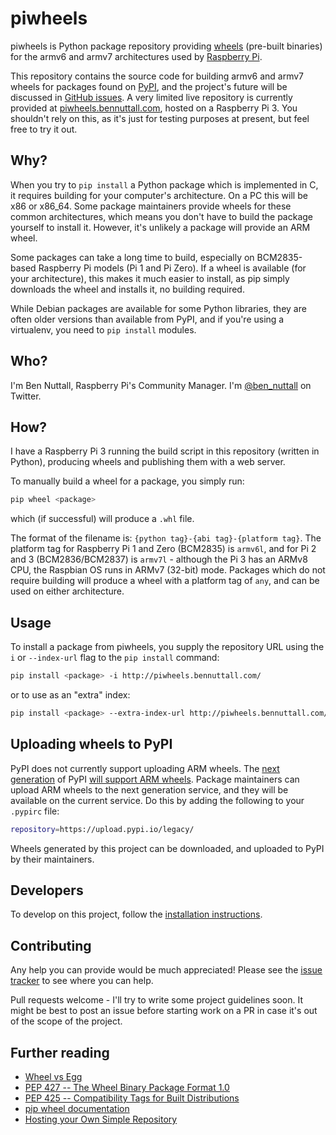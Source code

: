 # piwheels

piwheels is Python package repository providing [wheels](https://packaging.python.org/wheel_egg/) (pre-built binaries) for the armv6 and armv7 architectures used by [Raspberry Pi](https://www.raspberrypi.org/).

This repository contains the source code for building armv6 and armv7 wheels for packages found on [PyPI](https://pypi.python.org/pypi), and the project's future will be discussed in [GitHub issues](https://github.com/bennuttall/piwheels/issues). A very limited live repository is currently provided at [piwheels.bennuttall.com](http://piwheels.bennuttall.com/), hosted on a Raspberry Pi 3. You shouldn't rely on this, as it's just for testing purposes at present, but feel free to try it out.

## Why?

When you try to `pip install` a Python package which is implemented in C, it requires building for your computer's architecture. On a PC this will be x86 or x86_64. Some package maintainers provide wheels for these common architectures, which means you don't have to build the package yourself to install it. However, it's unlikely a package will provide an ARM wheel.

Some packages can take a long time to build, especially on BCM2835-based Raspberry Pi models (Pi 1 and Pi Zero). If a wheel is available (for your architecture), this makes it much easier to install, as pip simply downloads the wheel and installs it, no building required.

While Debian packages are available for some Python libraries, they are often older versions than available from PyPI, and if you're using a virtualenv, you need to `pip install` modules.

## Who?

I'm Ben Nuttall, Raspberry Pi's Community Manager. I'm [@ben_nuttall](https://twitter.com/ben_nuttall/) on Twitter.

## How?

I have a Raspberry Pi 3 running the build script in this repository (written in Python), producing wheels and publishing them with a web server.

To manually build a wheel for a package, you simply run:

```bash
pip wheel <package>
```

which (if successful) will produce a `.whl` file.

The format of the filename is: `{python tag}-{abi tag}-{platform tag}`. The platform tag for Raspberry Pi 1 and Zero (BCM2835) is `armv6l`, and for Pi 2 and 3 (BCM2836/BCM2837) is `armv7l` - although the Pi 3 has an ARMv8 CPU, the Raspbian OS runs in ARMv7 (32-bit) mode. Packages which do not require building will produce a wheel with a platform tag of `any`, and can be used on either architecture.

## Usage

To install a package from piwheels, you supply the repository URL using the `i` or `--index-url` flag to the `pip install` command:

```bash
pip install <package> -i http://piwheels.bennuttall.com/
```

or to use as an "extra" index:

```bash
pip install <package> --extra-index-url http://piwheels.bennuttall.com/
```

## Uploading wheels to PyPI

PyPI does not currently support uploading ARM wheels. The [next generation](https://pypi.org/) of PyPI [will support ARM wheels](https://github.com/pypa/warehouse/issues/2003). Package maintainers can upload ARM wheels to the next generation service, and they will be available on the current service. Do this by adding the following to your `.pypirc` file:

```bash
repository=https://upload.pypi.io/legacy/
```

Wheels generated by this project can be downloaded, and uploaded to PyPI by their maintainers.

## Developers

To develop on this project, follow the [installation instructions](install.md).

## Contributing

Any help you can provide would be much appreciated! Please see the [issue tracker](https://github.com/bennuttall/piwheels/issues) to see where you can help.

Pull requests welcome - I'll try to write some project guidelines soon. It might be best to post an issue before starting work on a PR in case it's out of the scope of the project.

## Further reading

- [Wheel vs Egg](https://packaging.python.org/wheel_egg/)
- [PEP 427 -- The Wheel Binary Package Format 1.0](https://www.python.org/dev/peps/pep-0427/)
- [PEP 425 -- Compatibility Tags for Built Distributions](https://www.python.org/dev/peps/pep-0425/)
- [pip wheel documentation](https://pip.pypa.io/en/stable/reference/pip_wheel/)
- [Hosting your Own Simple Repository](https://packaging.python.org/self_hosted_repository/)
